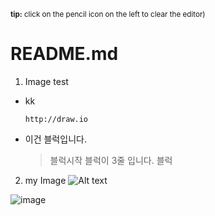 <sup style="display: inline-block;">**tip:** click on the pencil icon on the left to clear the editor)</sup>
# README.md

1. Image test
  - kk
    ```
    http://draw.io
    ```
    
  - 이건 블럭입니다.
    >블럭시작
    >블럭이 3줄 입니다.
    >블럭          
2. my Image
   ![Alt text](https://github.com/algok2/algok2/assets/44625038/195ad4d9-a6d5-439a-8292-1d3843e6e111)
   
  ![image](https://github.com/algok2/algok2/assets/44625038/195ad4d9-a6d5-439a-8292-1d3843e6e111)
